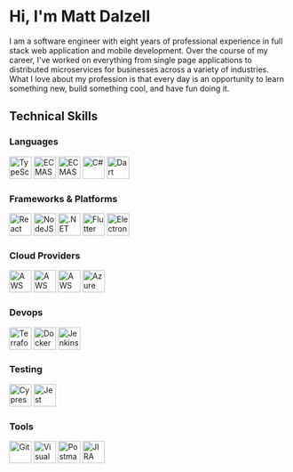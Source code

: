 # Hi, I'm Matt Dalzell

I am a software engineer with eight years of professional experience in full stack web application and mobile development. Over the course of my career, I've worked on everything from single page applications to distributed microservices for businesses across a variety of industries. What I love about my profession is that every day is an opportunity to learn something new, build something cool, and have fun doing it.

## Technical Skills

### Languages
<a href="https://www.typescriptlang.org/" title="TypeScript"><img src="https://raw.githubusercontent.com/get-icon/geticon/master/icons/typescript-icon.svg" alt="TypeScript" height="40" width="40"></a>
<a href="https://developer.mozilla.org/en-US/docs/Web/JavaScript" title="JavaScript"><img src="https://raw.githubusercontent.com/get-icon/geticon/master/icons/javascript.svg" alt="ECMAScript 6" height="40" width="40"></a>
<a href="https://tc39.es/ecma262/" title="ECMAScript 6"><img src="https://raw.githubusercontent.com/get-icon/geticon/master/icons/es6.svg" alt="ECMAScript 6" height="40" width="40"></a>
<a href="https://docs.microsoft.com/en-us/dotnet/csharp/" title="C#"><img src="https://raw.githubusercontent.com/get-icon/geticon/master/icons/c-sharp.svg" alt="C#" height="40" width="40"></a>
<a href="https://dart.dev/" title="Dart"><img src="https://raw.githubusercontent.com/get-icon/geticon/master/icons/dart.svg" alt="Dart" height="40" width="40"></a>

### Frameworks & Platforms
<a href="https://reactjs.org/" title="React"><img src="https://raw.githubusercontent.com/get-icon/geticon/master/icons/react.svg" alt="React" height="40" width="40"></a>
<a href="https://nodejs.org/en/" title="NodeJS"><img src="https://raw.githubusercontent.com/get-icon/geticon/master/icons/nodejs-icon.svg" alt="NodeJS" height="40" width="40"></a>
<a href="https://dotnet.microsoft.com/" title=".NET"><img src="https://docs.microsoft.com/en-us/media/logos/logo_NET.svg" alt=".NET" height="40" width="40"></a>
<a href="https://flutter.dev/" title="Flutter"><img src="https://raw.githubusercontent.com/get-icon/geticon/master/icons/flutter.svg" alt="Flutter" height="40" width="40"></a>
<a href="https://www.electronjs.org/" title="Electron"><img src="https://raw.githubusercontent.com/get-icon/geticon/master/icons/electron.svg" alt="Electron" height="40" width="40"></a>

### Cloud Providers
<a href="https://aws.amazon.com/ec2/" title="AWS EC2"><img src="https://raw.githubusercontent.com/get-icon/geticon/master/icons/aws-ec2.svg" alt="AWS EC2" height="40" width="40"></a>
<a href="https://aws.amazon.com/s3/" title="AWS S3"><img src="https://raw.githubusercontent.com/get-icon/geticon/master/icons/aws-s3.svg" alt="AWS S3" height="40" width="40"></a>
<a href="https://aws.amazon.com/cloudfront/" title="AWS Cloudfront"><img src="https://raw.githubusercontent.com/get-icon/geticon/master/icons/aws-cloudfront.svg" alt="AWS Cloudfront" height="40" width="40"></a>
<a href="https://azure.microsoft.com/en-us/" title="Azure"><img src="https://raw.githubusercontent.com/get-icon/geticon/master/icons/azure-icon.svg" alt="Azure" height="40" width="40"></a>

### Devops
<a href="https://www.terraform.io/" title="Terraform"><img src="https://raw.githubusercontent.com/get-icon/geticon/master/icons/terraform.svg" alt="Terraform" height="40" width="40"></a>
<a href="https://www.docker.com/" title="Docker"><img src="https://raw.githubusercontent.com/get-icon/geticon/master/icons/docker-icon.svg" alt="Docker" height="40" width="40"></a>
<a href="https://jenkins-ci.org/" title="Jenkins"><img src="https://raw.githubusercontent.com/get-icon/geticon/master/icons/jenkins.svg" alt="Jenkins" height="40" width="40"></a>

### Testing
<a href="https://www.cypress.io/" title="Cypress"><img src="https://raw.githubusercontent.com/get-icon/geticon/master/icons/cypress.svg" alt="Cypress" height="40" width="40"></a>
<a href="https://jestjs.io/" title="Jest"><img src="https://raw.githubusercontent.com/get-icon/geticon/master/icons/jest.svg" alt="Jest" height="40" width="40"></a>

### Tools
<a href="https://git-scm.com/" title="Git"><img src="https://raw.githubusercontent.com/get-icon/geticon/master/icons/git-icon.svg" alt="Git" width="40" height="40"></a>
<a href="https://code.visualstudio.com/" title="Visual Studio Code"><img src="https://raw.githubusercontent.com/get-icon/geticon/master/icons/visual-studio-code.svg" alt="Visual Studio Code" width="40" height="40"></a>
<a href="https://www.getpostman.com/" title="Postman"><img src="https://raw.githubusercontent.com/get-icon/geticon/master/icons/postman.svg" alt="Postman" width="40" height="40"></a>
<a href="https://www.atlassian.com/software/jira" title="JIRA"><img src="https://raw.githubusercontent.com/get-icon/geticon/master/icons/jira.svg" alt="JIRA" width="40" height="40"></a>
